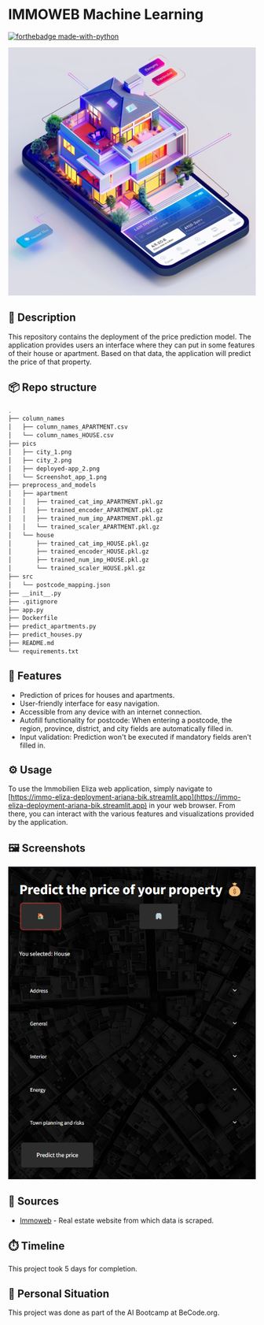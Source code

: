 # IMMOWEB Machine Learning
[![forthebadge made-with-python](https://ForTheBadge.com/images/badges/made-with-python.svg)](https://www.python.org/)


![Project Image](pics/deployed-app_2.png)

 ## 📝 Description

 This repository contains the deployment of the price prediction model. The application provides users an interface where they can put in some features of their house or apartment. Based on that data, the application will predict the price of that property.

 ## 📦 Repo structure

 ```bash
.
├── column_names
│   ├── column_names_APARTMENT.csv
│   └── column_names_HOUSE.csv
├── pics
│   ├── city_1.png
│   ├── city_2.png
│   ├── deployed-app_2.png
│   └── Screenshot_app_1.png
├── preprocess_and_models
│   ├── apartment
│   │   ├── trained_cat_imp_APARTMENT.pkl.gz
│   │   ├── trained_encoder_APARTMENT.pkl.gz
│   │   ├── trained_num_imp_APARTMENT.pkl.gz
│   │   └── trained_scaler_APARTMENT.pkl.gz
│   └── house
│       ├── trained_cat_imp_HOUSE.pkl.gz
│       ├── trained_encoder_HOUSE.pkl.gz
│       ├── trained_num_imp_HOUSE.pkl.gz
│       └── trained_scaler_HOUSE.pkl.gz
├── src
│   └── postcode_mapping.json
├── __init__.py
├── .gitignore
├── app.py
├── Dockerfile
├── predict_apartments.py
├── predict_houses.py
├── README.md
└── requirements.txt
 ```

 ## 🚀 Features
 
 - Prediction of prices for houses and apartments. 
 - User-friendly interface for easy navigation.
 - Accessible from any device with an internet connection.
 - Autofill functionality for postcode: When entering a postcode, the region, province, district, and city fields are automatically filled in.
 - Input validation: Prediction won't be executed if mandatory fields aren't filled in.

 ## ⚙️ Usage

 To use the Immobilien Eliza web application, simply navigate to [https://immo-eliza-deployment-ariana-bik.streamlit.app](https://immo-eliza-deployment-ariana-bik.streamlit.app) in your web browser. From there, you can interact with the various features and visualizations provided by the application.

 ## 🖼️ Screenshots

 ![Screenshot 1](pics/Screenshot_app_1.png)

 ## 📑 Sources

 - [Immoweb](https://www.immoweb.be/en) - Real estate website from which data is scraped.

 ## ⏱️ Timeline

 This project took 5 days for completion.

 ## 📌 Personal Situation

 This project was done as part of the AI Bootcamp at BeCode.org.
